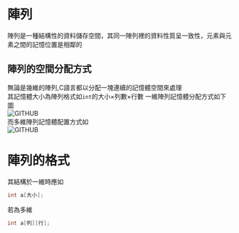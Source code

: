 # 陣列  
陣列是一種結構性的資料儲存空間，其同一陣列裡的資料性質呈一致性，元素與元素之間的記憶位置是相鄰的  
## 陣列的空間分配方式  
無論是幾維的陣列,C語言都以分配一塊連續的記憶體空間來處理  
其記憶體大小為陣列格式如`int`的大小×列數×行數 
一維陣列記憶體分配方式如下圖   
![GITHUB]( https://openhome.cc/Gossip/CGossip/images/twoDimensionArray-1.jpg "來源:https://openhome.cc/Gossip/CGossip/")  
而多維陣列記憶體配置方式如  
![GITHUB]( https://openhome.cc/Gossip/CGossip/images/twoDimensionArray-2.jpg "來源:https://openhome.cc/Gossip/CGossip/")  
# 陣列的格式  
其結構於一維時應如  
```C
int a[大小];
```
若為多維  
```c
int a[列][行];
```
